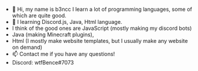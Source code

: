 - 👋 Hi, my name is b3ncc I learn a lot of programming languages, some of which are quite good.
- 👀 I learning Discord.js, Java, Html language.
- I think of the good ones are JavaScript (mostly making my discord bots)
- Java (making Minecraft plugins),
- Html (I mostly make website templates, but I usually make any website on demand)
- 📫 Contact me if you have any questions!
- Discord: wtfBence#7073

